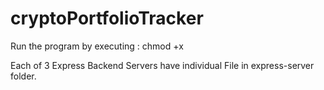 # cryptoPortfolioTracker

Run the program by executing : chmod +x


Each of 3 Express Backend Servers have individual File in express-server folder.

